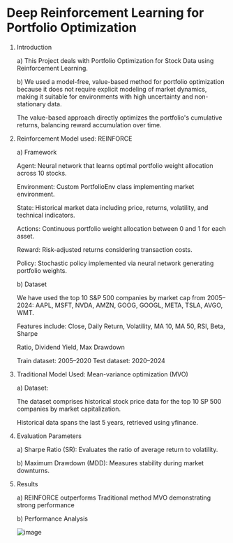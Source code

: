 # Deep Reinforcement Learning for Portfolio Optimization

1. Introduction
   
   a) This Project deals with Portfolio Optimization for Stock Data using Reinforcement Learning.
   
   b) We used a model-free, value-based method for portfolio optimization because it does not require explicit modeling of market dynamics, making it suitable for environments with high uncertainty and non-stationary data.

   The value-based approach directly optimizes the portfolio's cumulative returns, balancing reward accumulation over time.

2. Reinforcement Model used: REINFORCE
   
   a) Framework 

    Agent: Neural network that learns optimal portfolio weight allocation across 10
            stocks.

    Environment: Custom PortfolioEnv class implementing market environment.
   
    State: Historical market data including price, returns, volatility, and technical
             indicators.
   
    Actions: Continuous portfolio weight allocation between 0 and 1 for each asset.
   
    Reward: Risk-adjusted returns considering transaction costs.
   
    Policy: Stochastic policy implemented via neural network generating portfolio
             weights.
   
   b) Dataset
   
      We have used the top 10 S&P 500 companies by market cap from 2005–2024: AAPL,
      MSFT, NVDA, AMZN, GOOG, GOOGL, META, TSLA, AVGO, WMT.

     Features include: Close, Daily Return, Volatility, MA 10, MA 50, RSI, Beta, Sharpe

     Ratio, Dividend Yield, Max Drawdown
   
     Train dataset: 2005–2020
     Test dataset: 2020–2024
   
4. Traditional Model Used: Mean-variance optimization (MVO)

   a) Dataset:

      The dataset comprises historical stock price data for the top 10 SP 500
      companies by market capitalization.

      Historical data spans the last 5 years, retrieved using yfinance.

5. Evaluation Parameters
   
   a) Sharpe Ratio (SR): Evaluates the ratio of average return to volatility.

   b) Maximum Drawdown (MDD): Measures stability during market downturns.

6. Results

   a) REINFORCE outperforms Traditional method MVO demonstrating strong performance

   b) Performance Analysis

   ![image](https://github.com/user-attachments/assets/72baa1ad-7d71-403f-a2fc-da525a70bb03)











